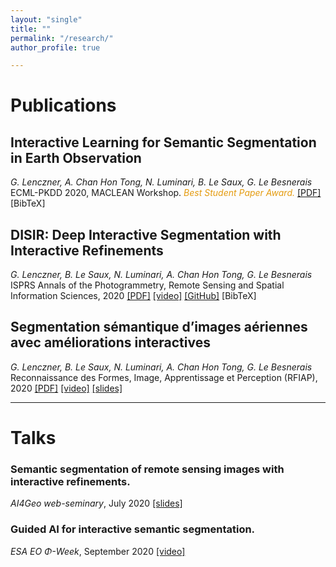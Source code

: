 ```yaml
---
layout: "single"
title: ""
permalink: "/research/"
author_profile: true

---
```


<script type="text/javascript">
   function toggleVisibility(block_id) {
       var e = document.getElementById(block_id);
       if(e.style.display == 'block')
          e.style.display = 'none';
       else
          e.style.display = 'block';
   }
    function copyToClip(element) {
        var str = document.getElementById(element).innerHTML;
        function listener(e) {
            e.clipboardData.setData("text/html", str);
            e.clipboardData.setData("text/plain", str);
            e.preventDefault();
        }
        document.addEventListener("copy", listener);
        document.execCommand("copy");
        document.removeEventListener("copy", listener);
};
</script>

# Publications

## Interactive Learning for Semantic Segmentation in Earth Observation
*G. Lenczner, A. Chan Hon Tong, N. Luminari, B. Le Saux, G. Le Besnerais*  
ECML-PKDD 2020, MACLEAN Workshop.
<span style="color:#e49b0f">*Best Student Paper Award.*</span>
<normal>
    <a href="https://drive.google.com/file/d/11DzAwKGPvGvC7kOtN3FiqVZVAAFGU4-X/view" style="color:page.header.overlay_color">[PDF]</a>
    <a style="color:page.header.overlay_color; cursor: pointer; cursor: hand;" onclick="toggleVisibility('bibtex_disir');">[BibTeX]</a>
</normal>
<div id="bibtex_disir" style="display:none;">
<small>
<a class="btn"  onclick="copyToClip('bib_disir');">copy to clipboard</a>
<div class="highlighter-rouge"><pre id="bib_disir" class="highlight">
@inproceedings{lenczner2020interactive,
author = {Lenczner, G. and Chan-Hon-Tong, A. and Luminari, N. and Le Saux, B. and Le Besnerais, G.},
title = {Interactive Learning for Semantic Segmentation in Earth Observation},
booktitle = {ECML-PKDD MACLEAN Workshop},
year = {2020},
}
</pre></div></small>
</div>



## DISIR: Deep Interactive Segmentation with Interactive Refinements
*G. Lenczner, B. Le Saux, N. Luminari, A. Chan Hon Tong, G. Le Besnerais*  
ISPRS Annals of the Photogrammetry, Remote Sensing and Spatial Information Sciences, 2020
<normal>
    <a href="https://www.isprs-ann-photogramm-remote-sens-spatial-inf-sci.net/V-2-2020/877/2020/isprs-annals-V-2-2020-877-2020.pdf" style="color:page.header.overlay_color">[PDF]</a>
    <a href="https://youtu.be/SOhylBJJTjY" style="color:page.header.overlay_color">[video]</a>
    <a href="https://github.com/delair-ai/DISIR" style="color:page.header.overlay_color">[GitHub]</a>
    <a style="color:page.header.overlay_color; cursor: pointer; cursor: hand;" onclick="toggleVisibility('bibtex_disir');">[BibTeX]</a>
</normal>
<div id="bibtex_disir" style="display:none;">
<small>
<a class="btn"  onclick="copyToClip('bib_disir');">copy to clipboard</a>
<div class="highlighter-rouge"><pre id="bib_disir" class="highlight">
@Article{isprs-annals-V-2-2020-877-2020,
AUTHOR = {Lenczner, G. and Le Saux, B. and Luminari, N. and Chan-Hon-Tong, A. and Le Besnerais, G.},
TITLE = {DISIR: DEEP IMAGE SEGMENTATION WITH INTERACTIVE REFINEMENT},
JOURNAL = {ISPRS Annals of Photogrammetry, Remote Sensing and Spatial Information Sciences},
VOLUME = {V-2-2020},
YEAR = {2020},
PAGES = {877--884},
URL = {https://www.isprs-ann-photogramm-remote-sens-spatial-inf-sci.net/V-2-2020/877/2020/},
DOI = {10.5194/isprs-annals-V-2-2020-877-2020}
}
</pre></div></small>
</div>

## Segmentation sémantique d’images aériennes avec améliorations interactives
*G. Lenczner, B. Le Saux, N. Luminari, A. Chan Hon Tong, G. Le Besnerais*  
Reconnaissance des Formes, Image, Apprentissage et Perception (RFIAP), 2020
<normal>
    <a href="https://cap-rfiap2020.sciencesconf.org/data/RFIAP_2020_paper_10.pdf" style="color:page.header.overlay_color">[PDF]</a>
    <a href="https://youtu.be/i-sOE6Q_aR8" style="color:page.header.overlay_color">[video]</a>
    <a href="https://drive.google.com/file/d/1wD8Ccuf-ZIGQLhEy250P89Id1FNJI_PX/view" style="color:page.header.overlay_color">[slides]</a>
</normal>

------


# Talks

### Semantic segmentation of remote sensing images with interactive refinements.
 *AI4Geo web-seminary*, July 2020 <a href="https://drive.google.com/file/d/1ZIX_f4JynthwssQsQUnmcsHD5fXdMSbK/view?usp=sharing" style="color:page.header.overlay_color">[slides]</a>

### Guided AI for interactive semantic segmentation.
*ESA EO Φ-Week*, September 2020 <a href="https://www.youtube.com/watch?v=txN8L2mHYrM" style="color:page.header.overlay_color">[video]</a>
